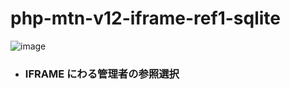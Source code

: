 # php-mtn-v12-iframe-ref1-sqlite

![image](https://github.com/winofsql/php-mtn-v12-iframe-ref1-sqlite/assets/1501327/306f54e0-fe8a-4ebb-9dc6-774f00b7ecf2)

- ### IFRAME にわる管理者の参照選択

